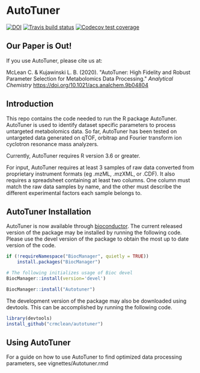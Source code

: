 # AutoTuner

<!-- badges: start -->
[![DOI](https://zenodo.org/badge/DOI/10.5281/zenodo.3270590.svg)](https://doi.org/10.5281/zenodo.3270590)
  [![Travis build status](https://travis-ci.org/crmclean/Autotuner.svg?branch=master)](https://travis-ci.org/crmclean/Autotuner)
  [![Codecov test coverage](https://codecov.io/gh/crmclean/Autotuner/branch/master/graph/badge.svg)](https://codecov.io/gh/crmclean/Autotuner?branch=master)
  <!-- badges: end -->

## Our Paper is Out!

If you use AutoTuner, please cite us at:

McLean C. & Kujawinski L. B. (2020). "AutoTuner: High Fidelity and Robust Parameter Selection for Metabolomics Data Processing." _Analytical Chemistry_ https://doi.org/10.1021/acs.analchem.9b04804 

## Introduction

This repo contains the code needed to run the R package AutoTuner. AutoTuner is used to identify dataset specific parameters to process untargeted metabolomics data. So far, AutoTuner has been tested on untargeted data generated on qTOF, orbitrap and Fourier transform ion cyclotron resonance mass analyzers. 

Currently, AutoTuner requires R version 3.6 or greater. 

For input, AutoTuner requires at least 3 samples of raw data converted from proprietary instrument formats (eg .mzML, .mzXML, or .CDF). It also requires a spreadsheet containing at least two columns. One column must match the raw data samples by name, and the other must describe the different experimental factors each sample belongs to. 

## AutoTuner Installation

AutoTuner is now available through [bioconductor](https://bioconductor.org/packages/devel/bioc/html/Autotuner.html). The current released version of the package may be installed by running the following code. Please use the devel version of the package to obtain the most up to date version of the code. 

```r
if (!requireNamespace("BiocManager", quietly = TRUE))
    install.packages("BiocManager")

# The following initializes usage of Bioc devel
BiocManager::install(version='devel')

BiocManager::install("Autotuner")
```

The development version of the package may also be downloaded using devtools. This can be accomplished by running the following code. 

```r
library(devtools)
install_github("crmclean/autotuner")
```

## Using AutoTuner

For a guide on how to use AutoTuner to find optimized data processing parameters, see vignettes/Autotuner.rmd
